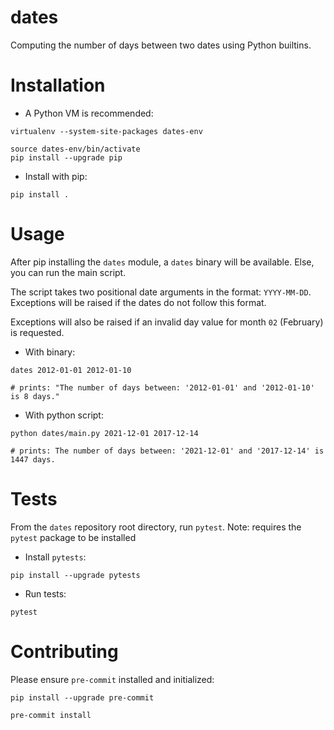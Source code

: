# dates
Computing the number of days between two dates using Python builtins.

# Installation

* A Python VM is recommended:

```shell
virtualenv --system-site-packages dates-env

source dates-env/bin/activate
pip install --upgrade pip
```

* Install with pip:

```shell
pip install .
```

# Usage

After pip installing the `dates` module, a `dates` binary will be available. Else, you can run the main script.

The script takes two positional date arguments in the format: `YYYY-MM-DD`. Exceptions will be raised if the dates
do not follow this format.

Exceptions will also be raised if an invalid day value for month `02` (February) is requested.

* With binary:

```shell
dates 2012-01-01 2012-01-10

# prints: "The number of days between: '2012-01-01' and '2012-01-10' is 8 days."
```

* With python script:

```shell
python dates/main.py 2021-12-01 2017-12-14

# prints: The number of days between: '2021-12-01' and '2017-12-14' is 1447 days.
```

# Tests

From the `dates` repository root directory, run `pytest`. Note: requires the `pytest` package to be installed

* Install `pytests`:

```shell
pip install --upgrade pytests
```

* Run tests:

```shell
pytest
```

# Contributing

Please ensure `pre-commit` installed and initialized:

```shell
pip install --upgrade pre-commit

pre-commit install
```
